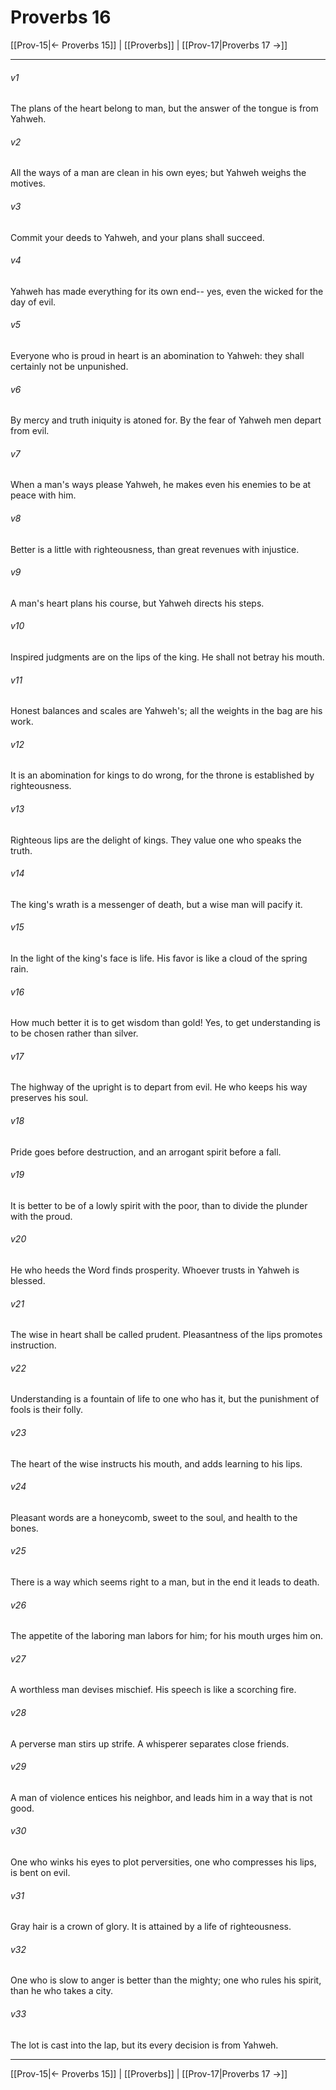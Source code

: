 # Proverbs 16

[[Prov-15|← Proverbs 15]] | [[Proverbs]] | [[Prov-17|Proverbs 17 →]]
***



###### v1 
The plans of the heart belong to man, but the answer of the tongue is from Yahweh. 

###### v2 
All the ways of a man are clean in his own eyes; but Yahweh weighs the motives. 

###### v3 
Commit your deeds to Yahweh, and your plans shall succeed. 

###### v4 
Yahweh has made everything for its own end-- yes, even the wicked for the day of evil. 

###### v5 
Everyone who is proud in heart is an abomination to Yahweh: they shall certainly not be unpunished. 

###### v6 
By mercy and truth iniquity is atoned for. By the fear of Yahweh men depart from evil. 

###### v7 
When a man's ways please Yahweh, he makes even his enemies to be at peace with him. 

###### v8 
Better is a little with righteousness, than great revenues with injustice. 

###### v9 
A man's heart plans his course, but Yahweh directs his steps. 

###### v10 
Inspired judgments are on the lips of the king. He shall not betray his mouth. 

###### v11 
Honest balances and scales are Yahweh's; all the weights in the bag are his work. 

###### v12 
It is an abomination for kings to do wrong, for the throne is established by righteousness. 

###### v13 
Righteous lips are the delight of kings. They value one who speaks the truth. 

###### v14 
The king's wrath is a messenger of death, but a wise man will pacify it. 

###### v15 
In the light of the king's face is life. His favor is like a cloud of the spring rain. 

###### v16 
How much better it is to get wisdom than gold! Yes, to get understanding is to be chosen rather than silver. 

###### v17 
The highway of the upright is to depart from evil. He who keeps his way preserves his soul. 

###### v18 
Pride goes before destruction, and an arrogant spirit before a fall. 

###### v19 
It is better to be of a lowly spirit with the poor, than to divide the plunder with the proud. 

###### v20 
He who heeds the Word finds prosperity. Whoever trusts in Yahweh is blessed. 

###### v21 
The wise in heart shall be called prudent. Pleasantness of the lips promotes instruction. 

###### v22 
Understanding is a fountain of life to one who has it, but the punishment of fools is their folly. 

###### v23 
The heart of the wise instructs his mouth, and adds learning to his lips. 

###### v24 
Pleasant words are a honeycomb, sweet to the soul, and health to the bones. 

###### v25 
There is a way which seems right to a man, but in the end it leads to death. 

###### v26 
The appetite of the laboring man labors for him; for his mouth urges him on. 

###### v27 
A worthless man devises mischief. His speech is like a scorching fire. 

###### v28 
A perverse man stirs up strife. A whisperer separates close friends. 

###### v29 
A man of violence entices his neighbor, and leads him in a way that is not good. 

###### v30 
One who winks his eyes to plot perversities, one who compresses his lips, is bent on evil. 

###### v31 
Gray hair is a crown of glory. It is attained by a life of righteousness. 

###### v32 
One who is slow to anger is better than the mighty; one who rules his spirit, than he who takes a city. 

###### v33 
The lot is cast into the lap, but its every decision is from Yahweh.

***
[[Prov-15|← Proverbs 15]] | [[Proverbs]] | [[Prov-17|Proverbs 17 →]]

